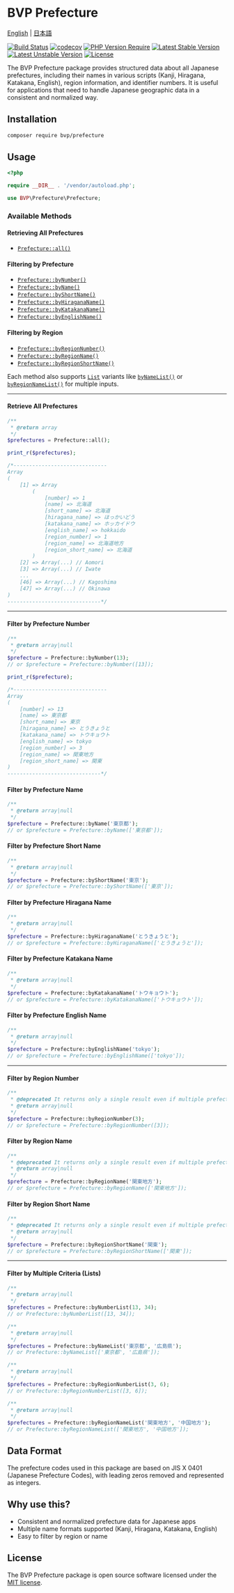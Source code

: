 # BVP Prefecture

[English](./README.md) | [日本語](./README_ja.md)

[![Build Status](https://github.com/shimomo/bvp-prefecture/workflows/Tests/badge.svg)](https://github.com/shimomo/bvp-prefecture/actions?query=workflow%3Atests)
[![codecov](https://codecov.io/gh/shimomo/bvp-prefecture/branch/5.x/graph/badge.svg?token=6DECMJOHLZ)](https://codecov.io/gh/shimomo/bvp-prefecture)
[![PHP Version Require](https://poser.pugx.org/bvp/prefecture/require/php)](https://packagist.org/packages/bvp/prefecture)
[![Latest Stable Version](https://poser.pugx.org/bvp/prefecture/v/stable)](https://packagist.org/packages/bvp/prefecture)
[![Latest Unstable Version](https://poser.pugx.org/bvp/prefecture/v/unstable)](https://packagist.org/packages/bvp/prefecture#5.x-dev)
[![License](https://poser.pugx.org/bvp/prefecture/license)](https://packagist.org/packages/bvp/prefecture)

The BVP Prefecture package provides structured data about all Japanese prefectures, including their names in various scripts (Kanji, Hiragana, Katakana, English), region information, and identifier numbers.
It is useful for applications that need to handle Japanese geographic data in a consistent and normalized way.

## Installation
```bash
composer require bvp/prefecture
```

## Usage
```php
<?php

require __DIR__ . '/vendor/autoload.php';

use BVP\Prefecture\Prefecture;
```

### Available Methods

#### Retrieving All Prefectures
- [`Prefecture::all()`](#retrieve-all-prefectures)

#### Filtering by Prefecture
- [`Prefecture::byNumber()`](#filter-by-prefecture-number)
- [`Prefecture::byName()`](#filter-by-prefecture-name)
- [`Prefecture::byShortName()`](#filter-by-prefecture-short-name)
- [`Prefecture::byHiraganaName()`](#filter-by-prefecture-hiragana-name)
- [`Prefecture::byKatakanaName()`](#filter-by-prefecture-katakana-name)
- [`Prefecture::byEnglishName()`](#filter-by-prefecture-english-name)

#### Filtering by Region
- [`Prefecture::byRegionNumber()`](#filter-by-region-number)
- [`Prefecture::byRegionName()`](#filter-by-region-name)
- [`Prefecture::byRegionShortName()`](#filter-by-region-short-name)

Each method also supports [`List`](#filter-by-multiple-criteria-lists) variants like [`byNameList()`](#filter-by-multiple-criteria-lists) or [`byRegionNameList()`](#filter-by-multiple-criteria-lists) for multiple inputs.

---

#### Retrieve All Prefectures
```php
/**
 * @return array
 */
$prefectures = Prefecture::all();

print_r($prefectures);

/*------------------------------
Array
(
    [1] => Array
        (
            [number] => 1
            [name] => 北海道
            [short_name] => 北海道
            [hiragana_name] => ほっかいどう
            [katakana_name] => ホッカイドウ
            [english_name] => hokkaido
            [region_number] => 1
            [region_name] => 北海道地方
            [region_short_name] => 北海道
        )
    [2] => Array(...) // Aomori
    [3] => Array(...) // Iwate
    ...
    [46] => Array(...) // Kagoshima
    [47] => Array(...) // Okinawa
)
------------------------------*/
```

---

#### Filter by Prefecture Number
```php
/**
 * @return array|null
 */
$prefecture = Prefecture::byNumber(13);
// or $prefecture = Prefecture::byNumber([13]);

print_r($prefecture);

/*------------------------------
Array
(
    [number] => 13
    [name] => 東京都
    [short_name] => 東京
    [hiragana_name] => とうきょうと
    [katakana_name] => トウキョウト
    [english_name] => tokyo
    [region_number] => 3
    [region_name] => 関東地方
    [region_short_name] => 関東
)
------------------------------*/
```

#### Filter by Prefecture Name
```php
/**
 * @return array|null
 */
$prefecture = Prefecture::byName('東京都');
// or $prefecture = Prefecture::byName(['東京都']);
```

#### Filter by Prefecture Short Name
```php
/**
 * @return array|null
 */
$prefecture = Prefecture::byShortName('東京');
// or $prefecture = Prefecture::byShortName(['東京']);
```

#### Filter by Prefecture Hiragana Name
```php
/**
 * @return array|null
 */
$prefecture = Prefecture::byHiraganaName('とうきょうと');
// or $prefecture = Prefecture::byHiraganaName(['とうきょうと']);
```

#### Filter by Prefecture Katakana Name
```php
/**
 * @return array|null
 */
$prefecture = Prefecture::byKatakanaName('トウキョウト');
// or $prefecture = Prefecture::byKatakanaName(['トウキョウト']);
```

#### Filter by Prefecture English Name
```php
/**
 * @return array|null
 */
$prefecture = Prefecture::byEnglishName('tokyo');
// or $prefecture = Prefecture::byEnglishName(['tokyo']);
```

---

#### Filter by Region Number
```php
/**
 * @deprecated It returns only a single result even if multiple prefectures match. Use Prefecture::byRegionNumberList() instead.
 * @return array|null
 */
$prefecture = Prefecture::byRegionNumber(3);
// or $prefecture = Prefecture::byRegionNumber([3]);
```

#### Filter by Region Name
```php
/**
 * @deprecated It returns only a single result even if multiple prefectures match. Use Prefecture::byRegionNameList() instead.
 * @return array|null
 */
$prefecture = Prefecture::byRegionName('関東地方');
// or $prefecture = Prefecture::byRegionName(['関東地方']);
```

#### Filter by Region Short Name
```php
/**
 * @deprecated It returns only a single result even if multiple prefectures match. Use Prefecture::byRegionShortNameList() instead.
 * @return array|null
 */
$prefecture = Prefecture::byRegionShortName('関東');
// or $prefecture = Prefecture::byRegionShortName(['関東']);
```

---

#### Filter by Multiple Criteria (Lists)
```php
/**
 * @return array|null
 */
$prefectures = Prefecture::byNumberList(13, 34);
// or Prefecture::byNumberList([13, 34]);

/**
 * @return array|null
 */
$prefectures = Prefecture::byNameList('東京都', '広島県');
// or Prefecture::byNameList(['東京都', '広島県']);

/**
 * @return array|null
 */
$prefectures = Prefecture::byRegionNumberList(3, 6);
// or Prefecture::byRegionNumberList([3, 6]);

/**
 * @return array|null
 */
$prefectures = Prefecture::byRegionNameList('関東地方', '中国地方');
// or Prefecture::byRegionNameList(['関東地方', '中国地方']);
```

## Data Format
The prefecture codes used in this package are based on JIS X 0401 (Japanese Prefecture Codes), with leading zeros removed and represented as integers.

## Why use this?
- Consistent and normalized prefecture data for Japanese apps
- Multiple name formats supported (Kanji, Hiragana, Katakana, English)
- Easy to filter by region or name

## License
The BVP Prefecture package is open source software licensed under the [MIT license](LICENSE).
